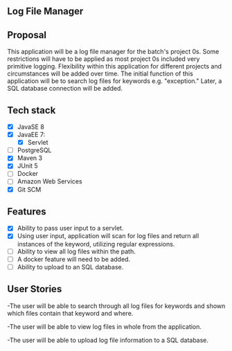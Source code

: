 ## Log File Manager

## Proposal
This application will be a log file manager for the batch's project 0s.  Some restrictions will have to be applied as most project 0s included very primitive logging.  Flexibility within this application for different projects and circumstances will be added over time.  The initial function of this application will be to search log files for keywords e.g. "exception."  Later, a SQL database connection will be added.

## Tech stack
- [x] JavaSE 8
- [x] JavaEE 7:
    - [x] Servlet
- [ ] PostgreSQL
- [x] Maven 3
- [x] JUnit 5
- [ ] Docker
- [ ] Amazon Web Services
- [x] Git SCM

## Features
- [x] Ability to pass user input to a servlet.
- [x] Using user input, application will scan for log files and return all instances of the keyword, utilizing regular expressions.
- [ ] Ability to view all log files within the path.
- [ ] A docker feature will need to be added.
- [ ] Ability to upload to an SQL database.

## User Stories
-The user will be able to search through all log files for keywords and shown which files contain that keyword and where.

-The user will be able to view log files in whole from the application.

-The user will be able to upload log file information to a SQL database.

